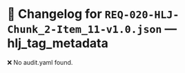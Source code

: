 # 📝 Changelog for `REQ-020-HLJ-Chunk_2-Item_11-v1.0.json` — **hlj_tag_metadata**

❌ No audit.yaml found.
